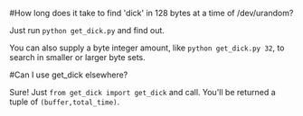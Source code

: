 #How long does it take to find 'dick' in 128 bytes at a time of /dev/urandom?

Just run `python get_dick.py` and find out.

You can also supply a byte integer amount, like `python get_dick.py 32`, to search in smaller or larger byte sets.

#Can I use get_dick elsewhere?

Sure! Just `from get_dick import get_dick` and call. You'll be returned a tuple of `(buffer,total_time)`.
